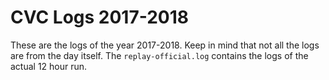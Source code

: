 # CVC Logs 2017-2018

These are the logs of the year 2017-2018. Keep in mind that not all the logs are from the day itself. The `replay-official.log` contains the logs of the actual 12 hour run.

